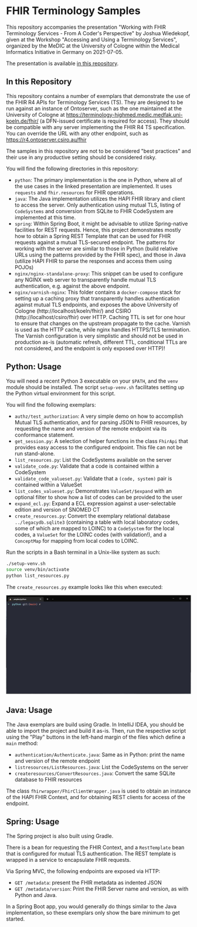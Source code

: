 # FHIR Terminology Samples

This repository accompanies the presentation "Working with FHIR Terminology Services - From A Coder's Perspective" by Joshua Wiedekopf, given at the Workshop "Accessing and Using a Terminology Services", organized by the MeDIC at the University of Cologne within the Medical Informatics Initiative in Germany on 2021-07-05.

The presentation is available [in this repository](./working-with-fhir-ts.pdf).

## In this Repository

This repository contains a number of exemplars that demonstrate the use of the FHIR R4 APIs for Terminology Services (TS). They are designed to be run against an instance of Ontoserver, such as the one maintained at the University of Cologne at https://terminology-highmed.medic.medfak.uni-koeln.de/fhir/ (a DFN-issued certificate is required for access). They should be compatible with any server implementing the FHIR R4 TS specification. You can override the URL with any other endpoint, such as https://r4.ontoserver.csiro.au/fhir

The samples in this repository are not to be considered "best practices" and their use in any productive setting should be considered risky.

You will find the following directories in this repository:

- `python`: The primary implementation is the one in Python, where all of the use cases in the linked presentation are implemented. It uses `requests` and `fhir.resources` for FHIR operations.
- `java`: The Java implementation utilizes the HAPI FHIR library and client to access the server. Only authentication using mutual TLS, listing of `CodeSystems` and conversion from SQLite to FHIR CodeSystem are implemented at this time.
- `spring`: Within Spring Boot, it might be advisable to utilize Spring-native facilities for REST requests. Hence, this project demonstrates mostly how to obtain a Spring REST Template that can be used for FHIR requests against a mutual TLS-secured endpoint. The patterns for working with the server are similar to those in Python (build relative URLs using the patterns provided by the FHIR spec), and those in Java (utilize HAPI FHIR to parse the responses and access them using POJOs)
- `nginx/nginx-standalone-proxy`: This snippet can be used to configure any NGINX web server to transparently handle mutual TLS authentication, e.g. against the above endpoint.
- `nginx/varnish-nginx`: This folder contains a `docker-compose` stack for setting up a caching proxy that transparently handles authentication against mutual TLS endpoints, and exposes the above University of Cologne (http://localhost/koeln/fhir/) and CSIRO (http://localhost/csiro/fhir) over HTTP. Caching TTL is set for one hour to ensure that changes on the upstream propagate to the cache. Varnish is used as the HTTP cache, while nginx handles HTTPS/TLS termination. The Varnish configuration is very simplistic and should not be used in production as-is (automatic refresh, different TTL, conditional TTLs are not considered, and the endpoint is only exposed over HTTP)!

## Python: Usage

You will need a recent Python 3 executable on your `$PATH`, and the `venv` module should be installed. The script `setup-venv.sh` facilitates setting up the Python virtual environment for this script.

You will find the following exemplars:

- `authz/test_authorization`: A very simple demo on how to accomplish Mutual TLS authentication, and for parsing JSON to FHIR resources, by requesting the name and version of the remote endpoint via its conformance statement.
- `get_session.py`: A selection of helper functions in the class `FhirApi` that provides easy access to the configured endpoint. This file can not be run stand-alone.
- `list_resources.py`: List the CodeSystems available on the server
- `validate_code.py`: Validate that a code is contained within a CodeSystem
- `validate_code_valueset.py`: Validate that a `(code, system)` pair is contained within a ValueSet
- `list_codes_valueset.py`: Demonstrates `ValueSet/$expand` with an optional filter to show how a list of codes can be provided to the user
- `expand_ecl.py`: Expand a ECL expression against a user-selectable edition and version of SNOMED CT
- `create_resources.py`: Convert the exemplary relational database `../legacydb.sqlite3` (containing a table with local laboratory codes, some of which are mapped to LOINC) to a `CodeSystem` for the local codes, a `ValueSet` for the LOINC codes (with validation!), and a `ConceptMap` for mapping from local codes to LOINC.

Run the scripts in a Bash terminal in a Unix-like system as such:

```bash
./setup-venv.sh
source venv/bin/activate
python list_resources.py
```

The `create_resources.py` example looks like this when executed:

![Animated screen capture of create_resources.py in action](create_resources.gif)

## Java: Usage

The Java exemplars are build using Gradle. In IntelliJ IDEA, you should be able to import the project and build it as-is. Then, run the respective script using the "Play" buttons in the left-hand margin of the files which define a `main` method:

- `authentication/Authenticate.java`: Same as in Python: print the name and version of the remote endpoint
- `listresources/ListResources.java`: List the CodeSystems on the server
- `createresources/ConvertResources.java`: Convert the same SQLite database to FHIR resources

The class `fhirwrapper/FhirClientWrapper.java` is used to obtain an instance of the HAPI FHIR Context, and for obtaining REST clients for access of the endpoint.

## Spring: Usage

The Spring project is also built using Gradle.

There is a bean for requesting the FHIR Context, and a `RestTemplate` bean that is configured for mutual TLS authentication. The REST template is wrapped in a service to encapsulate FHIR requests. 

Via Spring MVC, the following endpoints are exposed via HTTP:

- `GET /metadata`: present the FHIR metadata as indented JSON
- `GET /metadata/version`: Print the FHIR Server name and version, as with Python and Java.

In a Spring Boot app, you would generally do things similar to the Java implementation, so these exemplars only show the bare minimum to get started.

